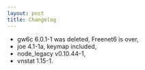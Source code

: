 ```yaml
---
layout: post
title: Changelog
---
```


* gw6c 6.0.1-1 was deleted, Freenet6 is over,
* joe 4.1-1a, keymap included,
* node_legacy v0.10.44-1,
* vnstat 1.15-1.

